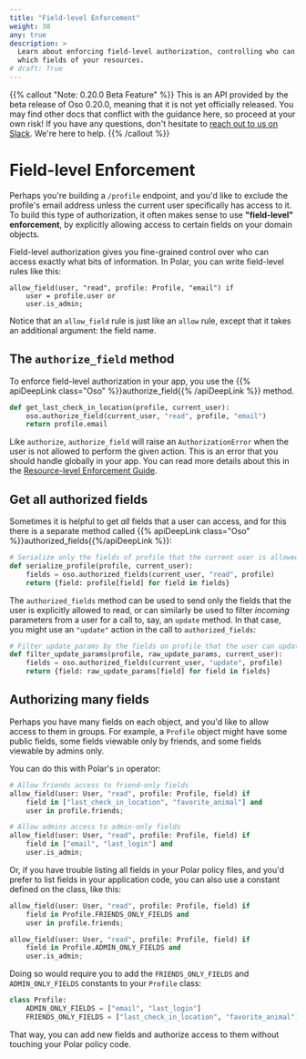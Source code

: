 ```yaml
---
title: "Field-level Enforcement"
weight: 30
any: true
description: >
  Learn about enforcing field-level authorization, controlling who can access
  which fields of your resources.
# draft: True
---
```


{{% callout "Note: 0.20.0 Beta Feature" %}}
  This is an API provided by the beta release of Oso 0.20.0, meaning that it is
  not yet officially released. You may find other docs that conflict with the
  guidance here, so proceed at your own risk! If you have any questions, don't
  hesitate to [reach out to us on Slack](https://join-slack.osohq.com). We're
  here to help.
{{% /callout %}}

<div class="pb-10"></div>

# Field-level Enforcement

Perhaps you're building a `/profile` endpoint, and you'd like to exclude the
profile's email address unless the current user specifically has access to it.
To build this type of authorization, it often makes sense to use **"field-level"
enforcement**, by explicitly allowing access to certain fields on your domain
objects.

Field-level authorization gives you fine-grained control over who can access
exactly what bits of information. In Polar, you can write field-level rules like
this:

```polar
allow_field(user, "read", profile: Profile, "email") if
    user = profile.user or
    user.is_admin;
```

Notice that an `allow_field` rule is just like an `allow` rule, except that it
takes an additional argument: the field name.

## The `authorize_field` method

To enforce field-level authorization in your app, you use the {{% apiDeepLink
class="Oso" %}}authorize_field{{% /apiDeepLink %}} method.

```python
def get_last_check_in_location(profile, current_user):
    oso.authorize_field(current_user, "read", profile, "email")
    return profile.email
```

Like `authorize`, `authorize_field` will raise an `AuthorizationError` when the
user is not allowed to perform the given action. This is an error that you
should handle globally in your app. You can read more details about this in the
[Resource-level Enforcement Guide](resource.html#authorization-failure).

## Get all authorized fields

Sometimes it is helpful to get _all_ fields that a user can access, and for this
there is a separate method called {{% apiDeepLink class="Oso"
%}}authorized_fields{{%/apiDeepLink %}}:

```python
# Serialize only the fields of profile that the current user is allowed to read
def serialize_profile(profile, current_user):
    fields = oso.authorized_fields(current_user, "read", profile)
    return {field: profile[field] for field in fields}
```

The `authorized_fields` method can be used to send only the fields that the user
is explicitly allowed to read, or can similarly be used to filter _incoming_
parameters from a user for a call to, say, an `update` method. In that case, you
might use an `"update"` action in the call to `authorized_fields`:

```python
# Filter update_params by the fields on profile that the user can update
def filter_update_params(profile, raw_update_params, current_user):
    fields = oso.authorized_fields(current_user, "update", profile)
    return {field: raw_update_params[field] for field in fields}
```

## Authorizing many fields

Perhaps you have many fields on each object, and you'd like to allow access to
them in groups. For example, a `Profile` object might have some public fields,
some fields viewable only by friends, and some fields viewable by admins only.

You can do this with Polar's `in` operator:

```python
# Allow friends access to friend-only fields
allow_field(user: User, "read", profile: Profile, field) if
    field in ["last_check_in_location", "favorite_animal"] and
    user in profile.friends;

# Allow admins access to admin-only fields
allow_field(user: User, "read", profile: Profile, field) if
    field in ["email", "last_login"] and
    user.is_admin;
```

Or, if you have trouble listing all fields in your Polar policy files, and you'd
prefer to list fields in your application code, you can also use a constant
defined on the class, like this:

```python
allow_field(user: User, "read", profile: Profile, field) if
    field in Profile.FRIENDS_ONLY_FIELDS and
    user in profile.friends;

allow_field(user: User, "read", profile: Profile, field) if
    field in Profile.ADMIN_ONLY_FIELDS and
    user.is_admin;
```

Doing so would require you to add the `FRIENDS_ONLY_FIELDS` and
`ADMIN_ONLY_FIELDS` constants to your `Profile` class:

```python
class Profile:
    ADMIN_ONLY_FIELDS = ["email", "last_login"]
    FRIENDS_ONLY_FIELDS = ["last_check_in_location", "favorite_animal"]
```

That way, you can add new fields and authorize access to them without touching
your Polar policy code.
